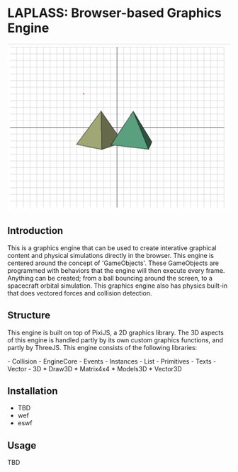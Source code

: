 # LAPLASS: Browser-based Graphics Engine

![LPEngine Demo](README_files/image1.png)

## Introduction
<p>This is a graphics engine that can be used to create interative graphical content and physical simulations directly in the browser. This engine is centered around the concept of 'GameObjects'. These GameObjects are programmed with behaviors that the engine will then execute every frame. Anything can be created; from a ball bouncing around the screen, to a spacecraft orbital simulation. This graphics engine also has physics built-in that does vectored forces and collision detection.</p>

## Structure
<p>This engine is built on top of PixiJS, a 2D graphics library. The 3D aspects of this engine is handled partly by its own custom graphics functions, and partly by ThreeJS. This engine consists of the following libraries:</p>
- Collision
- EngineCore
- Events
- Instances
- List
- Primitives
- Texts
- Vector
- 3D
  * Draw3D
  * Matrix4x4
  * Models3D
  * Vector3D

## Installation
* TBD
* wef
* eswf

## Usage
TBD
